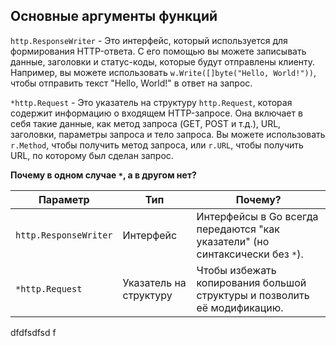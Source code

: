 ## Основные аргументы функций

`http.ResponseWriter` - Это интерфейс, который используется для формирования HTTP-ответа. С его помощью вы можете записывать данные, заголовки и статус-коды, которые будут отправлены клиенту. Например, вы можете использовать `w.Write([]byte("Hello, World!"))`, чтобы отправить текст "Hello, World!" в ответ на запрос.

`*http.Request` - Это указатель на структуру `http.Request`, которая содержит информацию о входящем HTTP-запросе. Она включает в себя такие данные, как метод запроса (GET, POST и т.д.), URL, заголовки, параметры запроса и тело запроса. Вы можете использовать `r.Method`, чтобы получить метод запроса, или `r.URL`, чтобы получить URL, по которому был сделан запрос.

**Почему в одном случае `*`, а в другом нет?**

| Параметр              | Тип                    | Почему?                                                                       |
| --------------------- | ---------------------- | ----------------------------------------------------------------------------- |
| `http.ResponseWriter` | Интерфейс              | Интерфейсы в Go всегда передаются "как указатели" (но синтаксически без `*`). |
| `*http.Request`       | Указатель на структуру | Чтобы избежать копирования большой структуры и позволить её модификацию.      |


dfdfsdfsd f